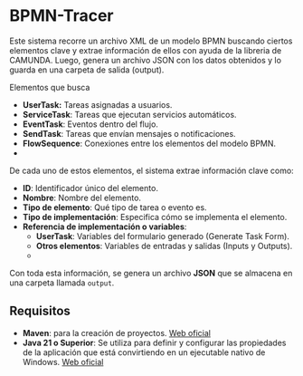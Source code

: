 # BPMN-Tracer
Este sistema recorre un archivo XML de un modelo BPMN buscando ciertos elementos clave y extrae información de ellos con ayuda de la libreria de CAMUNDA. Luego, genera
un archivo JSON con los datos obtenidos y lo guarda en una carpeta de salida (output).

Elementos que busca
- **UserTask:** Tareas asignadas a usuarios.
- **ServiceTask**: Tareas que ejecutan servicios automáticos.
- **EventTask**: Eventos dentro del flujo.
- **SendTask**: Tareas que envían mensajes o notificaciones.
- **FlowSequence**: Conexiones entre los elementos del modelo BPMN.
- 
De cada uno de estos elementos, el sistema extrae información clave como:
- **ID**: Identificador único del elemento.
- **Nombre**: Nombre del elemento.
- **Tipo de elemento**: Qué tipo de tarea o evento es.
- **Tipo de implementación**: Especifica cómo se implementa el elemento.
- **Referencia de implementación o variables**:
  - **UserTask**: Variables del formulario generado (Generate Task Form).
  - **Otros elementos**: Variables de entradas y salidas (Inputs y Outputs).
  - 
Con toda esta información, se genera un archivo **JSON** que se almacena en una carpeta llamada `output`.


## Requisitos

- **Maven**: para la creación de proyectos. [Web oficial](https://maven.apache.org/download.cgi?.)
- **Java 21 o Superior**: Se utiliza para definir y configurar las propiedades de la aplicación que está convirtiendo en un ejecutable nativo de Windows. [Web oficial](https://www.oracle.com/java/technologies/downloads/#java21)
